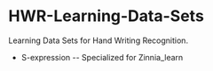 HWR-Learning-Data-Sets
======================

Learning Data Sets for Hand Writing Recognition.

- S-expression
-- Specialized for Zinnia_learn
